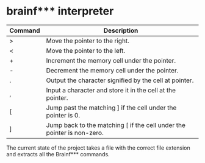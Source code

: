 # brainf*** interpreter
| Command | Description |
| ------ | ------ |
| > | Move the pointer to the right. |
| < | Move the pointer to the left. |
| + | Increment the memory cell under the pointer. |
| - | Decrement the memory cell under the pointer. |
| . | Output the character signified by the cell at pointer. |
| , | Input a character and store it in the cell at the pointer. |
| [ | Jump past the matching ] if the cell under the pointer is 0. |
| ] | Jump back to the matching [ if the cell under the pointer is non-zero. |

The current state of the project takes a file with the correct file extension and extracts all the Brainf*** commands.